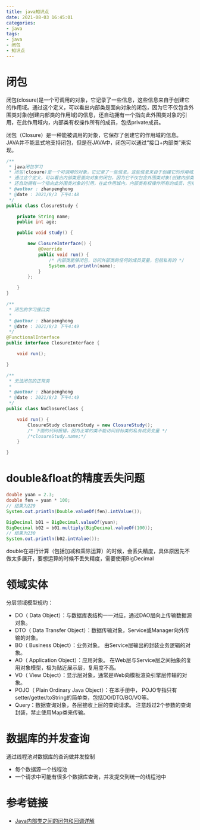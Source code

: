 ```yaml
---
title: java知识点
date: 2021-08-03 16:45:01
categories:
- java
tags:
- java
- 闭包
- 知识点
---
```


# 闭包

闭包(closure)是一个可调用的对象，它记录了一些信息，这些信息来自于创建它的作用域。通过这个定义，可以看出内部类是面向对象的闭包，因为它不仅包含外围类对象(创建内部类的作用域)的信息，还自动拥有一个指向此外围类对象的引用，在此作用域内，内部类有权操作所有的成员，包括private成员。

闭包（Closure）是一种能被调用的对象，它保存了创建它的作用域的信息。JAVA并不能显式地支持闭包，但是在JAVA中，闭包可以通过“接口+内部类”来实现。

````java
/**
 * java闭包学习
 * 闭包(closure)是一个可调用的对象，它记录了一些信息，这些信息来自于创建它的作用域。
 * 通过这个定义，可以看出内部类是面向对象的闭包，因为它不仅包含外围类对象(创建内部类的作用域)的信息，
 * 还自动拥有一个指向此外围类对象的引用，在此作用城内，内部类有权操作所有的成员，包括private成员。
 * @author : zhanpenghong
 * @date : 2021/8/3 下午4:48
 */
public class ClosureStudy {

    private String name;
    public int age;

    public void study() {

        new ClosureInterface() {
            @Override
            public void run() {
                /* 内部类能够闭包，访问外部类的任何的成员变量，包括私有的 */
                System.out.println(name);
            }
        };

    }
}

/**
 * 闭包的学习接口类
 *
 * @author : zhanpenghong
 * @date : 2021/8/3 下午4:49
 */
@FunctionalInterface
public interface ClosureInterface {

    void run();

}

/**
 * 无法闭包的正常类
 *
 * @author : zhanpenghong
 * @date : 2021/8/3 下午4:49
 */
public class NoClosureClass {

    void run() {
        ClosureStudy closureStudy = new ClosureStudy();
        /* 下面的代码报错，因为正常的类不能访问目标类的私有成员变量 */
        /*closureStudy.name;*/
    }

}
````

# double&float的精度丢失问题

```java
double yuan = 2.3;
double fen = yuan * 100;
// 结果为229
System.out.println(Double.valueOf(fen).intValue());

BigDecimal b01 = BigDecimal.valueOf(yuan);
BigDecimal b02 = b01.multiply(BigDecimal.valueOf(100));
// 结果为230
System.out.println(b02.intValue());
```

double在进行计算（包括加减和乘除运算）的时候，会丢失精度，具体原因先不做太多展开，要想运算的时候不丢失精度，需要使用BigDecimal

# 领域实体

分层领域模型规约：

- DO（ Data Object）：与数据库表结构一一对应，通过DAO层向上传输数据源对象。
- DTO（ Data Transfer Object）：数据传输对象，Service或Manager向外传输的对象。
- BO（ Business Object）：业务对象。 由Service层输出的封装业务逻辑的对象。
- AO（ Application Object）：应用对象。 在Web层与Service层之间抽象的复用对象模型，极为贴近展示层，复用度不高。
- VO（ View Object）：显示层对象，通常是Web向模板渲染引擎层传输的对象。
- POJO（ Plain Ordinary Java Object）：在本手册中， POJO专指只有setter/getter/toString的简单类，包括DO/DTO/BO/VO等。
- Query：数据查询对象，各层接收上层的查询请求。 注意超过2个参数的查询封装，禁止使用Map类来传输。

# 数据库的并发查询

通过线程池对数据库的查询做并发控制

- 每个数据源一个线程池
- 一个请求中可能有很多个数据库查询，并发提交到统一的线程池中

# 参考链接

- [Java内部类之间的闭包和回调详解](https://www.jb51.net/article/92231.htm)
